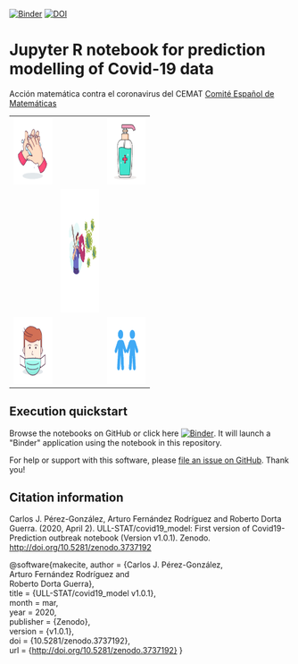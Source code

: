 [![Binder](https://mybinder.org/badge_logo.svg)](https://mybinder.org/v2/gh/ULL-STAT/covid19_model/master?filepath=Predictive_model_Covid19_by_CCAA.ipynb) [![DOI](https://zenodo.org/badge/252273409.svg)](https://zenodo.org/badge/latestdoi/252273409)

Jupyter R notebook for prediction modelling of Covid-19 data
============================================================
Acción matemática contra el coronavirus del CEMAT [Comité Español de Matemáticas](http://matematicas.uclm.es/cemat/es/presentacion/)

<table style="width:50%;"">
  <tr>    
    <td style="width:15%;"><img src="lottie_files/wash_hands.gif" width="150" height="120"></img>
    </td>
    <td style="width:15%;"></td>
    <td style="width:15%;"><img src="lottie_files/sanitizer.gif" width="150" height="120"></img>
    </td>
  </tr>
  <tr>
    <td></td>
    <td><img src="lottie_files/attack_covid19.gif" width="250" height="220" ></img></td>
    <td></td>
  </tr>
  <tr>
    <td><img src="lottie_files/wear_mask.gif" width="150" height="120"></img></td>
    <td></td>
    <td><img src="lottie_files/social_distance.gif" width="150" height="120"></img></td>
  </tr>
</table>

## Execution quickstart

Browse the notebooks on GitHub or click here [![Binder](https://mybinder.org/badge_logo.svg)](https://mybinder.org/v2/gh/ULL-STAT/covid19_model/master?filepath=Predictive_model_Covid19_by_CCAA.ipynb). It will launch a "Binder" application using the notebook in this repository.

For help or support with this software, please [file an issue on GitHub](https://github.com/ULL-STAT/covid19_model/issues). Thank you!

## Citation information

Carlos J. Pérez-González, Arturo Fernández Rodríguez and Roberto Dorta Guerra. (2020, April 2). ULL-STAT/covid19_model: First version of Covid19-Prediction outbreak notebook (Version v1.0.1). Zenodo. http://doi.org/10.5281/zenodo.3737192

@software{makecite,
  author       = {Carlos J. Pérez-González,  
				  Arturo Fernández Rodríguez and 				  
				  Roberto Dorta Guerra}, 		 		  
  title        = {ULL-STAT/covid19_model v1.0.1},  <br> 
  month        = mar,  <br>
  year         = 2020,  <br>
  publisher    = {Zenodo},  <br>
  version      = {v1.0.1},  <br>
  doi          = {10.5281/zenodo.3737192},  <br>
  url          = {http://doi.org/10.5281/zenodo.3737192}
}